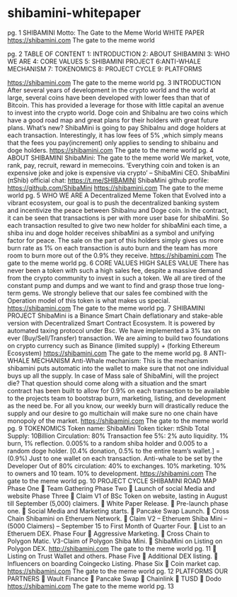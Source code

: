 # shibamini-whitepaper

pg. 1
SHIBAMINI
Motto: The Gate to the Meme World
WHITE PAPER
https://shibamini.com The gate to the meme world
 
pg. 2
TABLE OF CONTENT
 1: INTRODUCTION
 2: ABOUT SHIBAMINI
 3: WHO WE ARE
 4: CORE VALUES
 5: SHIBAMINI PROJECT
 6:ANTI-WHALE MECHANISM
 7: TOKENOMICS
 8: PROJECT CYCLE
 9: PLATFORMS
 
https://shibamini.com The gate to the meme world
pg. 3
INTRODUCTION
After several years of development in the crypto world and the 
world at large, several coins have been developed with lower fees 
than that of Bitcoin.
This has provided a leverage for those with little capital an 
avenue to invest into the crypto world.
Doge coin and ShibaInu are two coins which have a good road 
map and great plans for their holders with great future plans.
What’s new?
ShibaMini is going to pay ShibaInu and doge holders at each 
transaction.
Interestingly, it has low fees of 5% ,which simply means that the 
fees you pay(increment) only applies to sending to shibainu and 
doge holders.
https://shibamini.com The gate to the meme world
pg. 4
ABOUT SHIBAMINI
ShibaMini: The gate to the meme world
We market, vote, rank, pay, recruit, reward in memecoins.
‘Everything coin and token is an expensive joke and joke is 
expensive via crypto’ – ShibaMini CEO.
ShibaMini (πShib) official chat: https://t.me/SHIBAMINI
ShibaMini github profile: https://github.com/ShibaMini
https://shibamini.com The gate to the meme world
pg. 5
WHO WE ARE
A Decentralized Meme Token that Evolved into a vibrant 
ecosystem, our goal is to push the decentralized banking system 
and incentivize the peace between ShibaInu and Doge coin.
In the contract, it can be seen that transactions is per with more 
user base for shibaMini. So each transaction resulted to give two 
new holder for shibaMini each time, a shiba inu and doge holder 
receives shibaMini as a symbol and unifying factor for peace. 
The sale on the part of this holders simply gives us more burn rate 
as 1% on each transaction is auto burn and the team has more
room to burn more out of the 0.9% they receive.
https://shibamini.com The gate to the meme world 
pg. 6
CORE VALUES
HIGH SALES VALUE
There has never been a token with such a high sales fee, despite a 
massive demand from the crypto community to invest in such a 
token. We all are tired of the constant pump and dumps and we 
want to find and grasp those true long-term gems.
We strongly believe that our sales fee combined with the 
Operation model of this token is what makes us special.
https://shibamini.com The gate to the meme world 
pg. 7
SHIBAMINI PROJECT
ShibaMini is a Binance Smart Chain deflationary and stake-able 
version with Decentralized Smart Contract Ecosystem.
It is powered by automated taxing protocol under Bsc. We have 
implemented a 3% tax on ever (Buy/Sell/Transfer) transaction.
We are aiming to build two foundations on crypto currency such 
as Binance (limited supply) + (forking Ethereum Ecosystem)
https://shibamini.com The gate to the meme world
pg. 8
ANTI-WHALE MECHANISM
Anti-Whale mechanism: This is the mechanism shibamini puts
automatic into the wallet to make sure that not one individual 
buys up all the supply.
In case of Mass sale of ShibaMini, will the project die?
That question should come along with a situation and the smart 
contract has been built to allow for 0.9% on each transaction to 
be available to the projects team to bootstrap burn, marketing, 
listing, and development as the need be.
For all you know, our weekly burn will drastically reduce the 
supply and our desire to go multichain will make sure no one 
chain have monopoly of the market.
https://shibamini.com The gate to the meme world
pg. 9
TOKENOMICS
Token name: ShibaMini
Token ticker: πShib
Total Supply: 10Billion
Circulation: 80%
Transaction fee 5%: 2% auto liquidity. 1% burn, 1% reflection.
0.005% to a random shiba holder and 0.005 to a random doge 
holder.
[0.4% donation, 0.5% to the entire team’s wallet.] = (0.9%) Just 
to one wallet on each transaction.
Anti-whale to be set by the Developer
Out of 80% circulation:
40% to exchanges.
10% marketing.
10% to owners and 10 team.
10% to development.
https://shibamini.com The gate to the meme world
pg. 10
PROJECT CYCLE
SHIBAMINI ROAD MAP
Phase One
 Team Gathering
Phase Two
 Launch of social Media and website
Phase Three
 Claim V1 of BSc Token on website, lasting in August till 
September (5,000) claimers.
 White Paper Release.
 Pre-launch phase one.
 Social Media and Marketing starts.
 Pancake Swap Launch.
 Cross Chain Shibamini on Etheruem Network.
 Claim V2 – Etheruem Shiba Mini – (5000 Claimers) –
September 15 to First Month of Quarter Four.
 List to an Etheruem DEX.
Phase Four
 Aggressive Marketing.
 Cross Chain to Polygon Matic. V3-Claim of Polygon Shiba 
Mini.
 ShibaMini on Listing on Polygon DEX.
http://shibamini.com The gate to the meme world
pg. 11
 Listing on Trust Wallet and others.
Phase Five
 Additional DEX listing.
 Influencers on boarding Coingecko Listing.
Phase Six
 Coin market cap.
https://shibamini.com The gate to the meme world
pg. 12
PLATFORMS
OUR PARTNERS
 Wault Finance
 Pancake Swap
 Chainlink
 TUSD
 Dodo
https://shibamini.com The gate to the meme world
pg. 13
